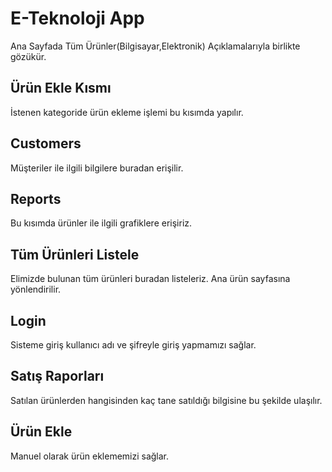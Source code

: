 # E-Teknoloji App

Ana Sayfada Tüm Ürünler(Bilgisayar,Elektronik) Açıklamalarıyla birlikte gözükür.

## Ürün Ekle Kısmı
İstenen kategoride ürün ekleme işlemi bu kısımda yapılır.


## Customers

Müşteriler ile ilgili bilgilere buradan erişilir.

## Reports

Bu kısımda ürünler ile ilgili grafiklere erişiriz.

## Tüm Ürünleri Listele

Elimizde bulunan tüm ürünleri buradan listeleriz. Ana ürün sayfasına yönlendirilir.

## Login
Sisteme giriş kullanıcı adı ve şifreyle giriş yapmamızı sağlar.

## Satış Raporları
Satılan ürünlerden hangisinden kaç tane satıldığı bilgisine bu şekilde ulaşılır.
## Ürün Ekle
Manuel olarak ürün eklememizi sağlar.







